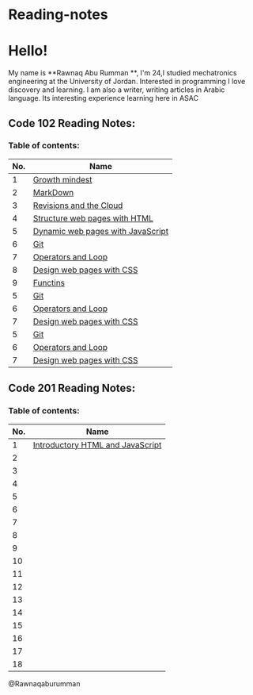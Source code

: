 # Reading-notes

# Hello!
My name is  **Rawnaq Abu Rumman **, I'm 24,I studied mechatronics
engineering at the University of Jordan. Interested in programming
I love discovery and learning. I am also a writer, writing articles
in Arabic language. Its interesting experience learning here in ASAC
## Code 102 Reading Notes: 
### Table of contents: 


|No.|Name|
|--------|------|
|1|[Growth mindest](https://rawnaqaburumman.github.io/Reading-notes/read1)
|2|[MarkDown](https://rawnaqaburumman.github.io/Reading-notes/MarkDown)
|3|[Revisions and the Cloud](https://rawnaqaburumman.github.io/Reading-notes/read2)
|4|[Structure web pages with HTML](https://rawnaqaburumman.github.io/Reading-notes/read3)
|5|[Dynamic web pages with JavaScript](https://rawnaqaburumman.github.io/Reading-notes/read4)
|6|[Git](https://rawnaqaburumman.github.io/Reading-notes/Git)
|7| [Operators and Loop](https://rawnaqaburumman.github.io/Reading-notes/)
|8|[Design web pages with CSS](https://rawnaqaburumman.github.io/Reading-notes/raed6)
|9|[Functins](https://rawnaqaburumman.github.io/Reading-notes/raed7)
|5|[Git](https://rawnaqaburumman.github.io/Reading-notes/Git)
|6| [Operators and Loop](https://rawnaqaburumman.github.io/Reading-notes/)
|7|[Design web pages with CSS](https://rawnaqaburumman.github.io/Reading-notes/raed6)
|5|[Git](https://rawnaqaburumman.github.io/Reading-notes/Git)
|6| [Operators and Loop](https://rawnaqaburumman.github.io/Reading-notes/)
|7|[Design web pages with CSS](https://rawnaqaburumman.github.io/Reading-notes/raed6)

## Code 201 Reading Notes: 
### Table of contents: 
|No.|Name|
|--------|------|
|1|[Introductory HTML and JavaScript](https://rawnaqaburumman.github.io/Reading-notes/read8)
|2|[](https://rawnaqaburumman.github.io/Reading-notes/read9)
|3|[](https://rawnaqaburumman.github.io/Reading-notes/read10)
|4|[](https://rawnaqaburumman.github.io/Reading-notes/read11)
|5|[](https://rawnaqaburumman.github.io/Reading-notes/read12)
|6|[](https://rawnaqaburumman.github.io/Reading-notes/read13)
|7|[](https://rawnaqaburumman.github.io/Reading-notes/read14)
|8|[](https://rawnaqaburumman.github.io/Reading-notes/read15)
|9|[](https://rawnaqaburumman.github.io/Reading-notes/read16)
|10|[](https://rawnaqaburumman.github.io/Reading-notes/read17)
|11|[](https://rawnaqaburumman.github.io/Reading-notes/read18)
|12|[](https://rawnaqaburumman.github.io/Reading-notes/read19)
|13|[](https://rawnaqaburumman.github.io/Reading-notes/read21)
|14|[](https://rawnaqaburumman.github.io/Reading-notes/read22)
|15|[](https://rawnaqaburumman.github.io/Reading-notes/read23)
|16|[](https://rawnaqaburumman.github.io/Reading-notes/read24)
|17|[](https://rawnaqaburumman.github.io/Reading-notes/read25)
|18|[](https://rawnaqaburumman.github.io/Reading-notes/read26)


@Rawnaqaburumman



